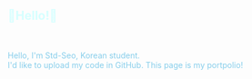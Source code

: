 <!DOCTYPE HTML>
<html lang="en">
<html>
  <head>
  <meta charset = "UTF-8">
    <style>
      body{
        background-color:"pink";
      }
    </style>
  </head>
<body>
  <h2 style="color:#D6FFFF";>💖Hello!💖</h2><br> 
  <p style="color:skyblue">Hello, I'm Std-Seo, Korean student.<br>
    I'd like to upload my code in GitHub.
    This page is my portpolio!</p>
<!---
Std-Seo/Std-Seo is a ✨ special ✨ repository because its `README.md` (this file) appears on your GitHub profile.
You can click the Preview link to take a look at your changes.
--->
</body>
</html>
